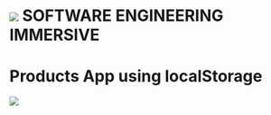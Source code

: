 # ![](https://ga-dash.s3.amazonaws.com/production/assets/logo-9f88ae6c9c3871690e33280fcf557f33.png) SOFTWARE ENGINEERING IMMERSIVE

# Products App using localStorage

![](https://git.generalassemb.ly/bruno/assets/blob/master/products-localStorage.gif)
